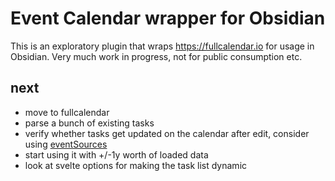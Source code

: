 # Event Calendar wrapper for Obsidian

This is an exploratory plugin that wraps https://fullcalendar.io for usage in Obsidian. Very much work in progress, not for public consumption etc.

## next

- move to fullcalendar
- parse a bunch of existing tasks
- verify whether tasks get updated on the calendar after edit, consider using [eventSources](https://github.com/vkurko/calendar?tab=readme-ov-file#eventsources)
- start using it with +/-1y worth of loaded data
- look at svelte options for making the task list dynamic
